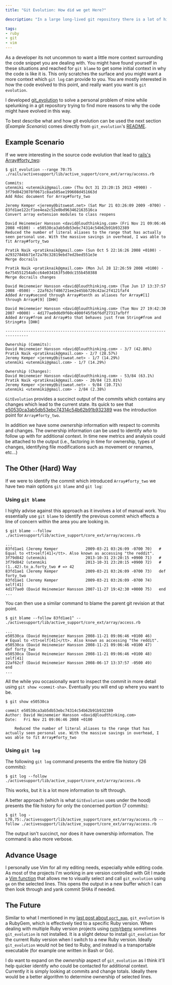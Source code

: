 ```yaml
---
title: "Git Evolution: How did we get Here?"

description: "In a large long-lived git repository there is a lot of history behind the current state of things. git blame lets you scratch the surface, while git log lets you dig deeper. The use of git evolution provides a succient and yet comprhensive approach to understanding the evolution of a range of lines within a git repository."

tags:
- ruby
- git
- vim
---
```


As a developer its not uncommon to want a little more context surrounding the code snippet you are dealing with. You might have found yourself in these situations and reached for `git blame` to get some initial context in why the code is like it is. This only scratches the surface and you might want a more context which `git log` can provide to you. You are mostly interested in how the code evolved to this point, and really want you want is `git evolution`.

I developed [git_evolution](https://github.com/kevinjalbert/git_evolution) to solve a personal problem of mine while spelunking in a git repository trying to find more reasons to why the code might have evolved in this way.

To best describe what and how git evolution can be used the next section (_Example Scenario_) comes directly from `git_evolution`'s [README](https://github.com/kevinjalbert/git_evolution#example-scenario).

## Example Scenario

If we were interesting in the source code evolution that lead to [rails's Array#forty_two](https://github.com/rails/rails/blob/7ba3a48/activesupport/lib/active_support/core_ext/array/access.rb#L70-L75):

```
$ git_evolution --range 70:75 ./rails/activesupport/lib/active_support/core_ext/array/access.rb

Commits:
utenmiki <utenmiki@gmail.com> (Thu Oct 31 23:20:15 2013 +0900) - 3f79d8423078f0671c8aa505ae199608d451663d
Add Rdoc document for Array#forty_two

Jeremy Kemper <jeremy@bitsweat.net> (Sat Mar 21 03:26:09 2009 -0700) - 83fd1ae122cf1ee4ea2c52e0bd963462163516ca
Convert array extension modules to class reopens

David Heinemeier Hansson <david@loudthinking.com> (Fri Nov 21 09:06:46 2008 +0100) - e50530ca3ab5db53ebc74314c54b62b91b932389
Reduced the number of literal aliases to the range that has actually seen personal use. With the massive savings in overhead, I was able to fit Array#forty_two

Pratik Naik <pratiknaik@gmail.com> (Sun Oct 5 22:16:26 2008 +0100) - a2932784bb71e72a78c32819ebd7ed2bed551e3e
Merge docrails

Pratik Naik <pratiknaik@gmail.com> (Mon Jul 28 12:26:59 2008 +0100) - 6e754551254a8cc64e034163f5d0dc155b450388
Merge docrails changes

David Heinemeier Hansson <david@loudthinking.com> (Tue Jun 17 13:37:57 2008 -0500) - 22af62cf486721ee2e45bb720c42ac2f4121faf4
Added Array#second through Array#tenth as aliases for Array#[1] through Array#[9] [DHH]

David Heinemeier Hansson <david@loudthinking.com> (Tue Nov 27 19:42:30 2007 +0000) - 4d177ae0d6d9f60c4000f45fb6f6df27317afbff
Added Array#from and Array#to that behaves just from String#from and String#to [DHH]

--------------------------------------------------------------------------------

Ownership (Commits):
David Heinemeier Hansson <david@loudthinking.com> - 3/7 (42.86%)
Pratik Naik <pratiknaik@gmail.com> - 2/7 (28.57%)
Jeremy Kemper <jeremy@bitsweat.net> - 1/7 (14.29%)
utenmiki <utenmiki@gmail.com> - 1/7 (14.29%)

Ownership (Changes):
David Heinemeier Hansson <david@loudthinking.com> - 53/84 (63.1%)
Pratik Naik <pratiknaik@gmail.com> - 20/84 (23.81%)
Jeremy Kemper <jeremy@bitsweat.net> - 9/84 (10.71%)
utenmiki <utenmiki@gmail.com> - 2/84 (2.38%)
```

`GitEvolution` provides a succinct output of the commits which contains any changes which lead to the current state. Its quick to see that [e50530ca3ab5db53ebc74314c54b62b91b932389](https://github.com/rails/rails/commit/e50530ca3ab5db53ebc74314c54b62b91b932389) was the introduction point for `Array#forty_two`.

In addition we have some _ownership_ information with respect to commits and changes. The ownership information can be used to identify _who_ to follow up with for additional context. In time new metrics and analysis could be attached to the output (i.e., factoring in time for ownership, types of changes, identifying file modifications such as movement or renames, etc...)

## The Other (Hard) Way

If we were to identify the commit which introduced `Array#forty_two` we have two main options `git blame` and `git log`:

### Using `git blame`
I highly advise against this approach as it involves a lot of manual work. You essentially use `git blame` to identify the previous commit which effects a line of concern within the area you are looking in.

```
$ git blame --follow ./activesupport/lib/active_support/core_ext/array/access.rb

...
83fd1ae1 (Jeremy Kemper            2009-03-21 03:26:09 -0700 70)   # Equal to <tt>self[41]</tt>. Also known as accessing "the reddit".
3f79d842 (utenmiki                 2013-10-31 23:20:15 +0900 71)   #
3f79d842 (utenmiki                 2013-10-31 23:20:15 +0900 72)   #   (1..42).to_a.forty_two # => 42
83fd1ae1 (Jeremy Kemper            2009-03-21 03:26:09 -0700 73)   def forty_two
83fd1ae1 (Jeremy Kemper            2009-03-21 03:26:09 -0700 74)     self[41]
4d177ae0 (David Heinemeier Hansson 2007-11-27 19:42:30 +0000 75)   end
...
```

You can then use a similar command to blame the parent git revision at that point.

```
$ git blame --follow 83fd1ae1^ -- ./activesupport/lib/active_support/core_ext/array/access.rb

...
e50530ca (David Heinemeier Hansson 2008-11-21 09:06:46 +0100 46)         # Equal to <tt>self[41]</tt>. Also known as accessing "the reddit".
e50530ca (David Heinemeier Hansson 2008-11-21 09:06:46 +0100 47)         def forty_two
e50530ca (David Heinemeier Hansson 2008-11-21 09:06:46 +0100 48)           self[41]
22af62cf (David Heinemeier Hansson 2008-06-17 13:37:57 -0500 49)         end
...
```

All the while you occasionally want to inspect the commit in more detail using `git show <commit-sha>`. Eventually you will end up where you want to be.

```
$ git show e50530ca

commit e50530ca3ab5db53ebc74314c54b62b91b932389
Author: David Heinemeier Hansson <david@loudthinking.com>
Date:   Fri Nov 21 09:06:46 2008 +0100

    Reduced the number of literal aliases to the range that has actually seen personal use. With the massive savings in overhead, I was able to fit Array#forty_two
```

### Using `git log`
The following `git log` command presents the entire file history (26 commits):

```
$ git log --follow ./activesupport/lib/active_support/core_ext/array/access.rb
```

This works, but it is a lot more information to sift through.

A better approach (which is what `GitEvolution` uses under the hood) presents the file history for only the concerned portion (7 commits):

```
$ git log -L70,75:./activesupport/lib/active_support/core_ext/array/access.rb --follow ./activesupport/lib/active_support/core_ext/array/access.rb
```

The output isn't succinct, nor does it have ownership information. The command is also more verbose.

## Advance Usage
I personally use Vim for all my editing needs, especially while editing code. As most of the projects I'm working in are version controlled with Git I made a [Vim function](https://github.com/kevinjalbert/dotfiles/blob/eaca550/vim/vim/functions.vim#L1-L16) that allows me to visually select and call `git_evolution` using `ge` on the selected lines. This opens the output in a new buffer which I can then look through and yank commit SHAs if needed.

## The Future
Similar to what I mentioned in my [last post about `port_map`](https://kevinjalbert.com/port-mapping-development-servers/), `git_evolution` is a RubyGem, which is effectively tied to a specific Ruby version. When dealing with multiple Ruby version projects using [rvm](https://rvm.io/)/[rbenv](http://rbenv.org/) sometimes `git_evolution` is not installed. It is a slight detour to install `git_evolution` for the current Ruby version when I switch to a new Ruby version. Ideally `git_evolution` would not be tied to Ruby, and instead is a transportable executable (for example one written in Bash or Go).

I do want to expand on the _ownership_ aspect of `git_evolution` as I think it'll help quicker identify _who_ could be contacted for additional context. Currently it is simply looking at commits and change totals. Ideally there would be a better algorithm to determine ownership of selected lines.
